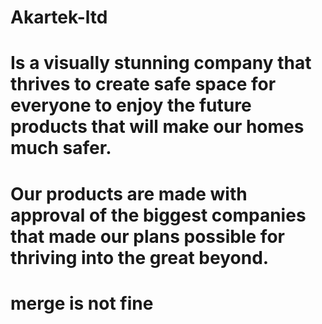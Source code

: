 # Akartek-ltd
# Is a visually stunning company that thrives to create safe space for everyone to enjoy the future products that will make our homes much safer.
# Our products are made with approval of the biggest companies that made our plans possible for thriving into the great beyond.
# merge is not fine
